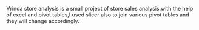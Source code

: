 Vrinda store analysis is a small project of store sales analysis.with the help of excel and pivot tables,I used slicer also to join various pivot tables and they will change accordingly.
